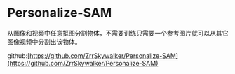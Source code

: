 # Personalize-SAM
从图像和视频中任意抠图分割物体，不需要训练只需要一个参考图片就可以从其它图像视频中分割出该物体。

github:[https://github.com/ZrrSkywalker/Personalize-SAM](https://github.com/ZrrSkywalker/Personalize-SAM)